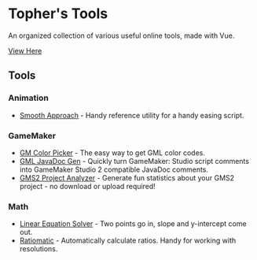 # Topher's Tools

An organized collection of various useful online tools, made with Vue.

[View Here](https://chrisanselmo.com/tools/)

## Tools

### Animation

- [Smooth Approach](./src/tools/animation/smooth-approach) - Handy reference utility for a handy easing script.

### GameMaker

- [GM Color Picker](./src/tools/gamemaker/color-picker) - The easy way to get GML color codes.
- [GML JavaDoc Gen](./src/tools/gamemaker/javadoc-gen) - Quickly turn GameMaker: Studio script comments into GameMaker Studio 2 compatible JavaDoc comments.
- [GMS2 Project Analyzer](./src/tools/gamemaker/project-analyzer) - Generate fun statistics about your GMS2 project - no download or upload required!

### Math

- [Linear Equation Solver](./src/tools/math/linear-equation-solver) - Two points go in, slope and y-intercept come out.
- [Ratiomatic](./src/tools/math/ratiomatic) - Automatically calculate ratios. Handy for working with resolutions.
